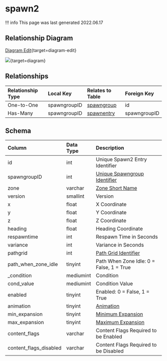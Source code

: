 # spawn2

!!! info
	This page was last generated 2022.06.17

## Relationship Diagram

[Diagram Edit](https://mermaid.live/edit#eyJjb2RlIjoiZXJEaWFncmFtXG4gICAgc3Bhd24yIHtcbiAgICAgICAgaW50IHNwYXduZ3JvdXBJRFxuICAgIH1cbiAgICBzcGF3bmdyb3VwIHtcbiAgICAgICAgaW50IGlkXG4gICAgfVxuICAgIHNwYXduZW50cnkge1xuICAgICAgICBpbnQgc3Bhd25ncm91cElEXG4gICAgICAgIGludCBucGNJRFxuICAgIH1cbiAgICBzcGF3bjIgfHwtLW97IHNwYXduZ3JvdXAgOiBPbmUtdG8tT25lXG4gICAgc3Bhd24yIHx8LS1veyBzcGF3bmVudHJ5IDogSGFzLU1hbnlcblxuIiwibWVybWFpZCI6eyJ0aGVtZSI6ImRlZmF1bHQifSwidXBkYXRlRWRpdG9yIjp0cnVlLCJhdXRvU3luYyI6dHJ1ZSwidXBkYXRlRGlhZ3JhbSI6dHJ1ZX0=){target=diagram-edit}

[![](https://mermaid.ink/img/eyJjb2RlIjoiZXJEaWFncmFtXG4gICAgc3Bhd24yIHtcbiAgICAgICAgaW50IHNwYXduZ3JvdXBJRFxuICAgIH1cbiAgICBzcGF3bmdyb3VwIHtcbiAgICAgICAgaW50IGlkXG4gICAgfVxuICAgIHNwYXduZW50cnkge1xuICAgICAgICBpbnQgc3Bhd25ncm91cElEXG4gICAgICAgIGludCBucGNJRFxuICAgIH1cbiAgICBzcGF3bjIgfHwtLW97IHNwYXduZ3JvdXAgOiBPbmUtdG8tT25lXG4gICAgc3Bhd24yIHx8LS1veyBzcGF3bmVudHJ5IDogSGFzLU1hbnlcblxuIiwibWVybWFpZCI6eyJ0aGVtZSI6ImRlZmF1bHQifSwidXBkYXRlRWRpdG9yIjp0cnVlLCJhdXRvU3luYyI6dHJ1ZSwidXBkYXRlRGlhZ3JhbSI6dHJ1ZX0=)](https://mermaid.ink/img/eyJjb2RlIjoiZXJEaWFncmFtXG4gICAgc3Bhd24yIHtcbiAgICAgICAgaW50IHNwYXduZ3JvdXBJRFxuICAgIH1cbiAgICBzcGF3bmdyb3VwIHtcbiAgICAgICAgaW50IGlkXG4gICAgfVxuICAgIHNwYXduZW50cnkge1xuICAgICAgICBpbnQgc3Bhd25ncm91cElEXG4gICAgICAgIGludCBucGNJRFxuICAgIH1cbiAgICBzcGF3bjIgfHwtLW97IHNwYXduZ3JvdXAgOiBPbmUtdG8tT25lXG4gICAgc3Bhd24yIHx8LS1veyBzcGF3bmVudHJ5IDogSGFzLU1hbnlcblxuIiwibWVybWFpZCI6eyJ0aGVtZSI6ImRlZmF1bHQifSwidXBkYXRlRWRpdG9yIjp0cnVlLCJhdXRvU3luYyI6dHJ1ZSwidXBkYXRlRGlhZ3JhbSI6dHJ1ZX0=){target=diagram}

## Relationships

| Relationship Type | Local Key | Relates to Table | Foreign Key |
| :--- | :--- | :--- | :--- |
| One-to-One | spawngroupID | [spawngroup](../../schema/spawns/spawngroup.md) | id |
| Has-Many | spawngroupID | [spawnentry](../../schema/spawns/spawnentry.md) | spawngroupID |


## Schema

| Column | Data Type | Description |
| :--- | :--- | :--- |
| id | int | Unique Spawn2 Entry Identifier |
| spawngroupID | int | [Unique Spawngroup Identifier](spawngroup.md) |
| zone | varchar | [Zone Short Name](../../../../server/zones/zone-list) |
| version | smallint | Version |
| x | float | X Coordinate |
| y | float | Y Coordinate |
| z | float | Z Coordinate |
| heading | float | Heading Coordinate |
| respawntime | int | Respawn Time in Seconds |
| variance | int | Variance in Seconds |
| pathgrid | int | [Path Grid Identifier](../../schema/grids/grid.md) |
| path_when_zone_idle | tinyint | Path When Zone Idle: 0 = False, 1 = True |
| _condition | mediumint | Condition |
| cond_value | mediumint | Condition Value |
| enabled | tinyint | Enabled: 0 = False, 1 = True |
| animation | tinyint | [Animation](../../../../server/npc/npc-animation-types) |
| min_expansion | tinyint | [Minimum Expansion](../../../../server/operation/expansion-list) |
| max_expansion | tinyint | [Maximum Expansion](../../../../server/operation/expansion-list) |
| content_flags | varchar | Content Flags Required to be Enabled |
| content_flags_disabled | varchar | Content Flags Required to be Disabled |

